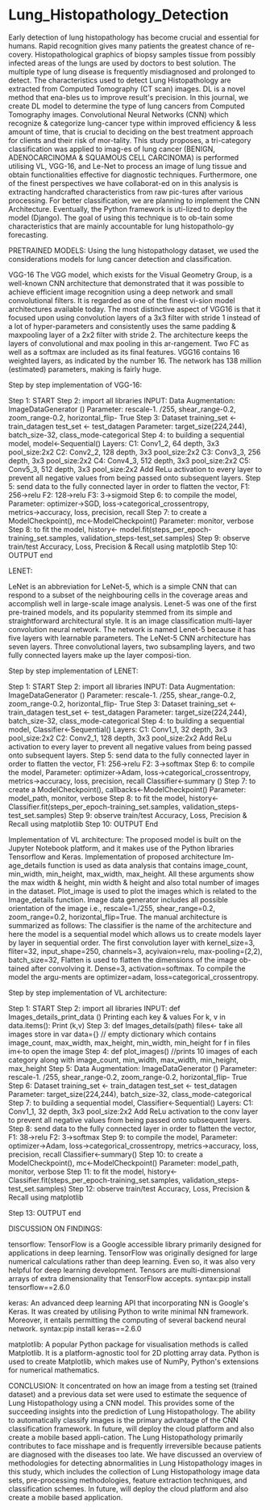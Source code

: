 # Lung_Histopathology_Detection

Early detection of lung histopathology has become crucial and essential for humans. Rapid recognition gives many patients the greatest chance of re-covery. Histopathological graphics of biopsy samples tissue from possibly infected areas of the lungs are used by doctors to best solution. The multiple type of lung disease is frequently misdiagnosed and prolonged to detect. The characteristics used to detect Lung Histopathology are extracted from Computed Tomography (CT scan) images. DL is a novel method that ena-bles us to improve result's precision.  In this journal, we create DL model to determine the type of lung cancers from Computed Tomography images. Convolutional Neural Networks (CNN) which recognize & categorize lung-cancer type within improved efficiency & less amount of time, that is crucial to deciding on the best treatment approach for clients and their risk of mor-tality. This study proposes, a tri-category classification was applied to imag-es of lung cancer (BENIGN, ADENOCARCINOMA & SQUAMOUS CELL CARCINOMA) is performed utilising VL, VGG-16, and Le-Net to process an image of lung tissue and obtain functionalities effective for diagnostic techniques. Furthermore, one of the finest perspectives we have collaborat-ed on in this analysis is extracting handcrafted characteristics from raw pic-tures after various processing. For better classification, we are planning to implement the CNN Architecture. Eventually, the Python framework is uti-lized to deploy the model (Django). The goal of using this technique is to ob-tain some characteristics that are mainly accountable for lung histopatholo-gy forecasting.

PRETRAINED MODELS:
Using the lung histopathology dataset, we used the considerations models for lung cancer detection and classification.

VGG-16
    The VGG model, which exists for the Visual Geometry Group, is a well-known CNN architecture that demonstrated that it was possible to achieve efficient image recognition using a deep network and small convolutional filters. It is regarded as one of the finest vi-sion model architectures available today. The most distinctive aspect of VGG16 is that it focused upon using convolution layers of a 3x3 filter with stride 1 instead of a lot of hyper-parameters and consistently uses the same padding & maxpooling layer of a 2x2 filter with stride 2. The architecture keeps the layers of convolutional and max pooling in this ar-rangement. Two FC as well as a softmax are included as its final features. VGG16 contains 16 weighted layers, as indicated by the number 16. The network has 138 million (estimated) parameters, making is fairly huge.

Step by step implementation of VGG-16:

Step 1: START
Step 2: import all libraries
             INPUT:
                 Data Augmentation: ImageDataGenerator ()
                 Parameter: rescale-1. /255, shear_range-0.2, zoom_range-0.2, 
                 horizontal_flip- True
Step 3: Dataset
                 training_set ← train_datagen
                 test_set ← test_datagen
              Parameter: target_size(224,244), batch_size-32, class_mode-categorical
Step 4: to building a sequential model,
             model←Sequential()
             Layers: C1: Conv1_2, 64 depth, 3x3
                                 pool_size:2x2
                          C2: Conv2_2, 128 depth, 3x3
                                 pool_size:2x2
                          C3: Conv3_3, 256 depth, 3x3
                                 pool_size:2x2
                          C4: Conv4_3, 512 depth, 3x3
                                 pool_size:2x2
                          C5: Conv5_3, 512 depth, 3x3
                                 pool_size:2x2
             Add ReLu activation to every layer to prevent all negative values from being
              passed onto subsequent layers.
Step 5:  send data to the fully connected layer in order to flatten the vector,
                             F1: 256→relu
                             F2: 128→relu
                             F3: 3→sigmoid
Step 6: to compile the model,
               Parameter: optimizer→SGD, loss→categorical_crossentropy, 
                                  metrics→accuracy, loss, precision, recall
Step 7: to create a ModelCheckpoint(),
                   mc←ModelCheckpoint()
               Parameter: monitor, verbose
Step 8: to fit the model,
                   history← model.fit(steps_per_epoch-training_set.samples, 
                                    validation_steps-test_set.samples)
Step 9: observe train/test Accuracy, Loss, Precision & Recall using matplotlib
Step 10: OUTPUT
           end


LENET:

LeNet is an abbreviation for LeNet-5, which is a simple CNN that can respond to a subset of the neighbouring cells in the coverage areas and accomplish well in large-scale image analysis. Lenet-5 was one of the first pre-trained models, and its popularity stemmed from its simple and straightforward architectural style. It is an image classification multi-layer convolution neural network. The network is named Lenet-5 because it has five layers with learnable parameters. The LeNet-5 CNN architecture has seven layers. Three convolutional layers, two subsampling layers, and two fully connected layers make up the layer composi-tion.

Step by step implementation of LENET:

Step 1: START
Step 2: import all libraries
             INPUT:
                 Data Augmentation: ImageDataGenerator ()
                 Parameter: rescale-1. /255, shear_range-0.2, zoom_range-0.2, horizontal_flip- True
Step 3: Dataset
                 training_set ← train_datagen
                 test_set ← test_datagen
              Parameter: target_size(224,244), batch_size-32, class_mode-categorical
Step 4: to building a sequential model,
             Classifier←Sequential()
             Layers: C1: Conv1_1, 32 depth, 3x3
                                 pool_size:2x2
                          C2: Conv2_1, 128 depth, 3x3
                                 pool_size:2x2
             Add ReLu activation to every layer to prevent all negative values from being passed onto subsequent layers.
Step 5:  send data to the fully connected layer in order to flatten the vector,
                             F1: 256→relu
                             F2: 3→softmax
Step 6: to compile the model,
               Parameter: optimizer→Adam,	loss→categorical_crossentropy, 
                                     metrics→accuracy, loss, precision, recall
                              Classifier←summary ()
Step 7: to create a ModelCheckpoint(),
                   callbacks←ModelCheckpoint()
               Parameter: model_path, monitor, verbose
Step 8: to fit the model,
                   history← Classifier.fit(steps_per_epoch-training_set.samples, 
                                    validation_steps-test_set.samples)
Step 9: observe train/test Accuracy, Loss, Precision & Recall using matplotlib
Step 10: OUTPUT
              End


Implementation of VL architecture:
      The proposed model is built on the Jupyter Notebook platform, and it makes use of the Python libraries Tensorflow and Keras. Implementation of proposed architecture Im-age_details function is used as data analysis that contains image_count, min_width, min_height, max_width, max_height. All these arguments show the max width & height, min width & height and also total number of images in the dataset. Plot_image is used to plot the images which is related to the Image_details function. Image data generator includes all possible orientation of the image i.e., rescale=1./255, shear_range=0.2, zoom_range=0.2, horizontal_flip=True.
   The manual architecture is summarized as follows:
The classifier is the name of the architecture and here the model is a sequential model which allows us to create models layer by layer in sequential order. The first convolution layer with kernel_size=3, fliter=32, input_shape=250, channels=3, acyivaion=relu, max-pooling=(2,2), batch_size=32, Flatten is used to flatten the dimensions of the image ob-tained after convolving it. Dense=3, activation=softmax. To compile the model the argu-ments are optimizer=adam, loss=categorical_crossentropy.

Step by step implementation of VL architecture:

Step 1: START
Step 2: import all libraries
             INPUT:
                 def Images_details_print_data ()
              Printing each key & values
                     For k, v in data.items(): 
                     Print (k,v)
Step 3: def Images_details(path)
                 files← take all images store in var 
                 data={} // empty dictionary 
            which contains image_count, max_width, max_height, min_width, min_height
                 for f in files
                    im←to open the image
Step 4: def plot_images() 
                    //prints 10 images of each category along with image_count, min_width, max_width, min_height, max_height
Step 5:  Data Augmentation: ImageDataGenerator ()
               Parameter: rescale-1. /255, shear_range-0.2, zoom_range-0.2, horizontal_flip- True
Step 6: Dataset
                 training_set ← train_datagen
                 test_set ← test_datagen
              Parameter: target_size(224,244), batch_size-32, class_mode-categorical
Step 7: to building a sequential model,
             Classifier←Sequential()
             Layers: C1: Conv1_1, 32 depth, 3x3
                                 pool_size:2x2
             Add ReLu activation to the conv layer to prevent all negative values from being passed onto subsequent layers.
Step 8:  send data to the fully connected layer in order to flatten the vector,
                             F1: 38→relu
                             F2: 3→softmax
Step 9: to compile the model,
               Parameter: optimizer→Adam, loss→categorical_crossentropy, 
                                  metrics→accuracy, loss, precision, recall
                     Classifier←summary()
Step 10: to create a ModelCheckpoint(),
                      mc←ModelCheckpoint()
               Parameter: model_path, monitor, verbose
Step 11: to fit the model,
                   history← Classifier.fit(steps_per_epoch-training_set.samples, 
                                    validation_steps-test_set.samples)
Step 12: observe train/test Accuracy, Loss, Precision & Recall using matplotlib

Step 13: OUTPUT
           end

DISCUSSION ON FINDINGS:

tensorflow: TensorFlow is a Google accessible library primarily designed for applications in deep learning. TensorFlow was originally designed for large numerical calculations rather than deep learning. Even so, it was also very helpful for deep learning development. Tensors are multi-dimensional arrays of extra dimensionality that TensorFlow accepts. 
syntax:pip install tensorflow==2.6.0

keras: An advanced deep learning API that incorporating NN is Google's Keras. It was created by utilising Python to write minimal NN framework. Moreover, it entails permitting the computing of several backend neural network.
syntax:pip install keras==2.6.0

matplotlib:	A popular Python package for visualisation methods is called Matplotlib. It is a platform-agnostic tool for 2D plotting array data. Python is used to create Matplotlib, which makes use of NumPy, Python's extensions for numerical mathematics.

CONCLUSION:
It concentrated on how an image from a testing set (trained dataset) and a previous data set were used to estimate the sequence of Lung Histopathology using a CNN model. This provides some of the succeeding insights into the prediction of Lung Histopathology. The ability to automatically classify images is the primary advantage of the CNN classification framework. In future, will deploy the cloud platform and also create a mobile based appli-cation. The Lung Histopathology primarily contributes to face misshape and is frequently irreversible because patients are diagnosed with the diseases too late. We have discussed an overview of methodologies for detecting abnormalities in Lung Histopathology images in this study, which includes the collection of Lung Histopathology image data sets, pre-processing methodologies, feature extraction techniques, and classification schemes. In future, will deploy the cloud platform and also create a mobile based application. 
